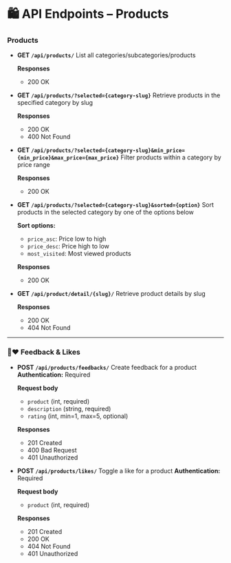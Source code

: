 # 🛍️ API Endpoints – Products

### Products

- **GET `/api/products/`**
  List all categories/subcategories/products

  **Responses**
  - 200 OK

- **GET `/api/products/?selected={category-slug}`**
  Retrieve products in the specified category by slug

  **Responses**
  - 200 OK
  - 400 Not Found

- **GET `/api/products/?selected={category-slug}&min_price={min_price}&max_price={max_price}`**
  Filter products within a category by price range

  **Responses**
  - 200 OK

- **GET `/api/products/?selected={category-slug}&sorted={option}`**
  Sort products in the selected category by one of the options below

  **Sort options:**
  - `price_asc`: Price low to high
  - `price_desc`: Price high to low
  - `most_visited`: Most viewed products

  **Responses**
  - 200 OK

- **GET `/api/product/detail/{slug}/`**
  Retrieve product details by slug

  **Responses**
  - 200 OK
  - 404 Not Found

---

### 💬❤️ Feedback & Likes

- **POST `/api/products/feedbacks/`**
  Create feedback for a product
  **Authentication:** Required

  **Request body**
  - `product` (int, required)
  - `description` (string, required)
  - `rating` (int, min=1, max=5, optional)

  **Responses**
  - 201 Created
  - 400 Bad Request
  - 401 Unauthorized

- **POST `/api/products/likes/`**
  Toggle a like for a product
  **Authentication:** Required

  **Request body**
  - `product` (int, required)

  **Responses**
  - 201 Created
  - 200 OK
  - 404 Not Found
  - 401 Unauthorized
